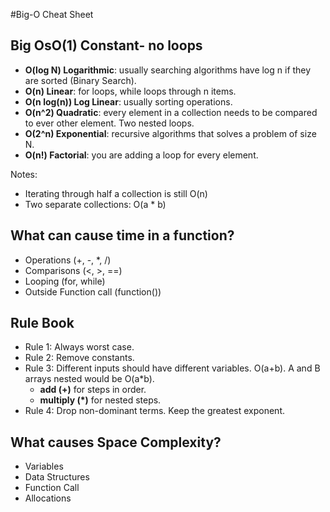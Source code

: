 #Big-O Cheat Sheet

## Big OsO(1) Constant- no loops

* **O(log N) Logarithmic**: usually searching algorithms have log n if they are sorted (Binary Search).
* **O(n) Linear**: for loops, while loops through n items.
* **O(n log(n)) Log Linear**: usually sorting operations.
* **O(n^2) Quadratic**: every element in a collection needs to be compared to
  ever other element. Two nested loops.
* **O(2^n) Exponential**: recursive algorithms that solves a problem of size N.
* **O(n!) Factorial**: you are adding a loop for every element.

Notes:

* Iterating through half a collection is still O(n)
* Two separate collections: O(a * b)

## What can cause time in a function?

* Operations (+, -, *, /)
* Comparisons (<, >, ==)
* Looping (for, while)
* Outside Function call (function())

## Rule Book

* Rule 1: Always worst case.
* Rule 2: Remove constants.
* Rule 3: Different inputs should have different variables. O(a+b). A and B
  arrays nested would be O(a*b).
  - **add (+)** for steps in order.
  - **multiply (*)** for nested steps.
* Rule 4: Drop non-dominant terms. Keep the greatest exponent.

## What causes Space Complexity?

* Variables
* Data Structures
* Function Call
* Allocations
